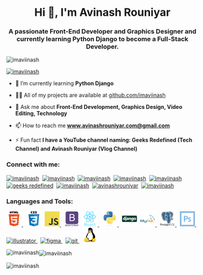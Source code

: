 <h1 align="center">Hi 👋, I'm Avinash Rouniyar</h1>
<h3 align="center">A passionate Front-End Developer and Graphics Designer and currently learning Python Django to become a Full-Stack Developer.</h3>

<p align="left"> <img src="https://komarev.com/ghpvc/?username=imaviinash&label=Profile%20views&color=0e75b6&style=flat" alt="imaviinash" /> </p>

<p align="left"> <a href="https://twitter.com/imaviinash" target="blank"><img src="https://img.shields.io/twitter/follow/imaviinash?logo=twitter&style=for-the-badge" alt="imaviinash" /></a> </p>

- 🌱 I’m currently learning **Python Django**

- 👨‍💻 All of my projects are available at [github.com/imaviinash](github.com./imaviinash)

- 💬 Ask me about **Front-End Development, Graphics Design, Video Editing, Technology**

- 📫 How to reach me **www.avinashrouniyar.com@gmail.com**

- ⚡ Fun fact **I have a YouTube channel naming: Geeks Redefined (Tech Channel) and Avinash Rouniyar (Vlog Channel)**

<h3 align="left">Connect with me:</h3>
<p align="left">
<a href="https://linkedin.com/in/imaviinash" target="_blank"><img align="center" src="https://cdn.jsdelivr.net/npm/simple-icons@4.22.0/icons/linkedin.svg" alt="imaviinash" height="40" width="40" /></a>&nbsp;
<a href="https://twitter.com/imaviinash" target="_blank"><img align="center" src="https://cdn.jsdelivr.net/npm/simple-icons@4.22.0/icons/twitter.svg" alt="imaviinash" height="40" width="40" /></a>&nbsp;
<a href="https://instagram.com/imaviinash" target="_blank"><img align="center" src="https://cdn.jsdelivr.net/npm/simple-icons@4.22.0/icons/instagram.svg" alt="imaviinash" height="40" width="40" /></a>&nbsp;
 <a href="https://facebook.com/imaviinash" target="_blank"><img align="center" src="https://cdn.jsdelivr.net/npm/simple-icons@4.22.0/icons/facebook.svg" alt="imaviinash" height="40" width="40" /></a>&nbsp;
<a href="https://discord.io/imaviinash" target="_blank"><img align="center" src="https://cdn.jsdelivr.net/npm/simple-icons@4.22.0/icons/discord.svg" alt="imaviinash" height="40" width="40" /></a>&nbsp;
<a href="https://www.youtube.com/c/GeeksRedefined" target="_blank"><img align="center" src="https://cdn.jsdelivr.net/npm/simple-icons@4.22.0/icons/youtube.svg" alt="geeks redefined" height="40" width="40" /></a>&nbsp;
<a href="https://dribbble.com/imaviinash" target="_blank"><img align="center" src="https://cdn.jsdelivr.net/npm/simple-icons@4.22.0/icons/dribbble.svg" alt="imaviinash" height="40" width="40" /></a>&nbsp;
<a href="https://www.behance.net/avinashrouniyar" target="_blank"><img align="center" src="https://cdn.jsdelivr.net/npm/simple-icons@4.22.0/icons/behance.svg" alt="avinashrouniyar" height="40" width="40" /></a>&nbsp;
<a href="https://stackoverflow.com/users/15201867/avinash-rouniyar" target="_blank"><img align="center" src="https://cdn.jsdelivr.net/npm/simple-icons@4.22.0/icons/stackoverflow.svg" alt="imaviinash" height="40" width="40" /></a>
</p>

<h3 align="left">Languages and Tools:</h3>
<p align="left">
<a href="https://www.w3.org/html/" target="_blank"> <img src="https://raw.githubusercontent.com/devicons/devicon/master/icons/html5/html5-original-wordmark.svg" alt="html5" width="40" height="40"/> </a>&nbsp;
<a href="https://www.w3schools.com/css/" target="_blank"> <img src="https://raw.githubusercontent.com/devicons/devicon/master/icons/css3/css3-original-wordmark.svg" alt="css3" width="40" height="40"/></a>&nbsp;
<a href="https://developer.mozilla.org/en-US/docs/Web/JavaScript" target="_blank"> <img src="https://raw.githubusercontent.com/devicons/devicon/master/icons/javascript/javascript-original.svg" alt="javascript" width="40" height="40"/> </a>&nbsp;
<a href="https://getbootstrap.com" target="_blank"> <img src="https://raw.githubusercontent.com/devicons/devicon/master/icons/bootstrap/bootstrap-plain-wordmark.svg" alt="bootstrap" width="40" height="40"/></a>&nbsp;
<a href="https://reactjs.org/" target="_blank"> <img src="https://raw.githubusercontent.com/devicons/devicon/master/icons/react/react-original-wordmark.svg" alt="react" width="40" height="40"/> </a>&nbsp;
<a href="https://www.python.org" target="_blank"> <img src="https://raw.githubusercontent.com/devicons/devicon/master/icons/python/python-original.svg" alt="python" width="40" height="40"/> </a>&nbsp;
<a href="https://www.djangoproject.com/" target="_blank"> <img src="https://raw.githubusercontent.com/devicons/devicon/master/icons/django/django-original.svg" alt="django" width="40" height="40"/></a>&nbsp;
<a href="https://www.mysql.com/" target="_blank"> <img src="https://raw.githubusercontent.com/devicons/devicon/master/icons/mysql/mysql-original-wordmark.svg" alt="mysql" width="40" height="40"/> </a>&nbsp;
 <a href="https://www.postgresql.org" target="_blank"> <img src="https://raw.githubusercontent.com/devicons/devicon/master/icons/postgresql/postgresql-original-wordmark.svg" alt="postgresql" width="40" height="40"/> </a>&nbsp;
<a href="https://www.photoshop.com/en" target="_blank"> <img src="https://raw.githubusercontent.com/devicons/devicon/master/icons/photoshop/photoshop-line.svg" alt="photoshop" width="40" height="40"/> </a>&nbsp;
<a href="https://www.adobe.com/in/products/illustrator.html" target="_blank"> <img src="https://www.vectorlogo.zone/logos/adobe_illustrator/adobe_illustrator-icon.svg" alt="illustrator" width="40" height="40"/> </a>  &nbsp;
<a href="https://www.figma.com/" target="_blank"> <img src="https://www.vectorlogo.zone/logos/figma/figma-icon.svg" alt="figma" width="40" height="40"/> </a>&nbsp;
<a href="https://git-scm.com/" target="_blank"> <img src="https://www.vectorlogo.zone/logos/git-scm/git-scm-icon.svg" alt="git" width="40" height="40"/> </a>&nbsp;
<a href="https://www.linux.org/" target="_blank"> <img src="https://raw.githubusercontent.com/devicons/devicon/master/icons/linux/linux-original.svg" alt="linux" width="40" height="40"/> </a> </p>

<p><img align="left" src="https://github-readme-stats.vercel.app/api/top-langs?username=imaviinash&show_icons=true&locale=en&layout=compact" alt="imaviinash" /></p>


<p><img align="center" src="https://github-readme-stats.vercel.app/api?username=imaviinash&show_icons=true&locale=en" alt="imaviinash" /></p>

<p><img align="center" src="https://github-readme-streak-stats.herokuapp.com/?user=imaviinash&" alt="imaviinash" /></p>

